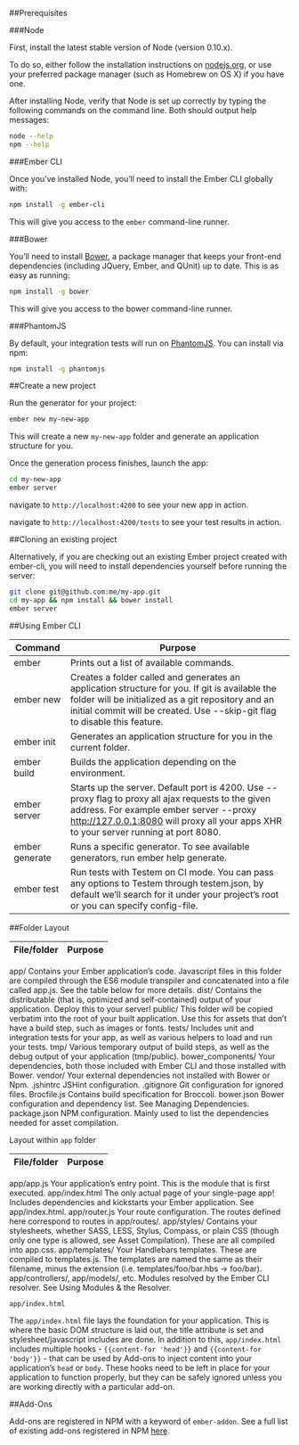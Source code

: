 ##Prerequisites

###Node

First, install the latest stable version of Node (version 0.10.x).

To do so, either follow the installation instructions on [nodejs.org](http://nodejs.org/), or use your preferred package manager (such as Homebrew on OS X) if you have one.

After installing Node, verify that Node is set up correctly by typing the following commands on the command line. Both should output help messages:

```bash
node --help
npm --help
```

###Ember CLI

Once you’ve installed Node, you’ll need to install the Ember CLI globally with:

```bash
npm install -g ember-cli
```

This will give you access to the `ember` command-line runner.

###Bower

You’ll need to install [Bower](http://bower.io/), a package manager that keeps your front-end dependencies (including JQuery, Ember, and QUnit) up to date. This is as easy as running:

```bash
npm install -g bower
```

This will give you access to the bower command-line runner.

###PhantomJS

By default, your integration tests will run on [PhantomJS](http://phantomjs.org/). You can install via npm:

```bash
npm install -g phantomjs
```

##Create a new project

Run the generator for your project:

```bash
ember new my-new-app
```

This will create a new `my-new-app` folder and generate an application structure for you.

Once the generation process finishes, launch the app:

```bash
cd my-new-app
ember server
```

navigate to `http://localhost:4200` to see your new app in action.

navigate to `http://localhost:4200/tests` to see your test results in action.

##Cloning an existing project

Alternatively, if you are checking out an existing Ember project created with ember-cli, you will need to install dependencies yourself before running the server:

```bash
git clone git@github.com:me/my-app.git
cd my-app && npm install && bower install
ember server
```

##Using Ember CLI

Command | Purpose
------- | -------
ember | Prints out a list of available commands.
ember new <app-name> | Creates a folder called <app-name> and generates an application structure for you. If git is available the folder will be initialized as a git repository and an initial commit will be created. Use --skip-git flag to disable this feature.
ember init | Generates an application structure for you in the current folder.
ember build | Builds the application depending on the environment.
ember server | Starts up the server. Default port is 4200. Use --proxy flag to proxy all ajax requests to the given address. For example ember server --proxy http://127.0.0.1:8080 will proxy all your apps XHR to your server running at port 8080.
ember generate | <generator-name> <options> Runs a specific generator. To see available generators, run ember help generate.
ember test | Run tests with Testem on CI mode. You can pass any options to Testem through testem.json, by default we’ll search for it under your project’s root or you can specify config-file.

##Folder Layout

File/folder | Purpose
----------- | -------
app/ Contains your Ember application’s code. Javascript files in this folder are compiled through the ES6 module transpiler and concatenated into a file called app.js. See the table below for more details. 
dist/ Contains the distributable (that is, optimized and self-contained) output of your application. Deploy this to your server! 
public/ This folder will be copied verbatim into the root of your built application. Use this for assets that don’t have a build step, such as images or fonts. 
tests/ Includes unit and integration tests for your app, as well as various helpers to load and run your tests. 
tmp/ Various temporary output of build steps, as well as the debug output of your application (tmp/public). 
bower_components/ Your dependencies, both those included with Ember CLI and those installed with Bower. 
vendor/ Your external dependencies not installed with Bower or Npm. 
.jshintrc JSHint configuration. 
.gitignore Git configuration for ignored files. 
Brocfile.js Contains build specification for Broccoli. 
bower.json Bower configuration and dependency list. See Managing Dependencies. 
package.json NPM configuration. Mainly used to list the dependencies needed for asset compilation. 

Layout within `app` folder


File/folder | Purpose
----------- | -------
app/app.js Your application’s entry point. This is the module that is first executed. 
app/index.html The only actual page of your single-page app! Includes dependencies and kickstarts your Ember application. See app/index.html. 
app/router.js Your route configuration. The routes defined here correspond to routes in app/routes/. 
app/styles/ Contains your stylesheets, whether SASS, LESS, Stylus, Compass, or plain CSS (though only one type is allowed, see Asset Compilation). These are all compiled into app.css. 
app/templates/ Your Handlebars templates. These are compiled to templates.js. The templates are named the same as their filename, minus the extension (i.e. templates/foo/bar.hbs -> foo/bar). 
app/controllers/, app/models/, etc. Modules resolved by the Ember CLI resolver. See Using Modules & the Resolver. 

`app/index.html`

The `app/index.html` file lays the foundation for your application. This is where the basic DOM structure is laid out, the title attribute is set and stylesheet/javascript includes are done. In addition to this, `app/index.html` includes multiple hooks - `{{content-for 'head'}}` and `{{content-for 'body'}}` - that can be used by Add-ons to inject content into your application’s `head` or `body`. These hooks need to be left in place for your application to function properly, but they can be safely ignored unless you are working directly with a particular add-on.

##Add-Ons

Add-ons are registered in NPM with a keyword of `ember-addon`. See a full list of existing add-ons registered in NPM [here](https://www.npmjs.org/browse/keyword/ember-addon).
